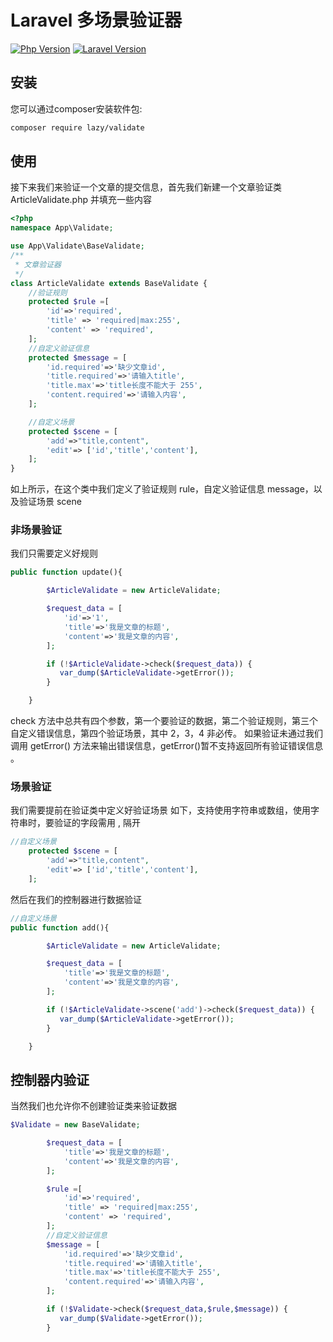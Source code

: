 # Laravel 多场景验证器

[![Php Version](https://img.shields.io/badge/php-%3E=7.3-brightgreen.svg?maxAge=2592000)](https://packagist.org/packages/inhere/php-validate)
[![Laravel Version](https://img.shields.io/badge/laravel-%3E=6.0-brightgreen.svg?maxAge=2592000)](https://packagist.org/packages/inhere/php-validate)
## 安装

您可以通过composer安装软件包:

```bash
composer require lazy/validate
```
## 使用
接下来我们来验证一个文章的提交信息，首先我们新建一个文章验证类 ArticleValidate.php 并填充一些内容
```php
<?php
namespace App\Validate;

use App\Validate\BaseValidate;
/**
 * 文章验证器
 */
class ArticleValidate extends BaseValidate {
    //验证规则
    protected $rule =[
        'id'=>'required',
        'title' => 'required|max:255',
        'content' => 'required',
    ];
    //自定义验证信息
    protected $message = [
        'id.required'=>'缺少文章id',
        'title.required'=>'请输入title',
        'title.max'=>'title长度不能大于 255',
        'content.required'=>'请输入内容',
    ];

    //自定义场景
    protected $scene = [
        'add'=>"title,content",
        'edit'=> ['id','title','content'],
    ];
}
```
如上所示，在这个类中我们定义了验证规则 rule，自定义验证信息 message，以及验证场景 scene
### 非场景验证
我们只需要定义好规则
```php
public function update(){

        $ArticleValidate = new ArticleValidate;

        $request_data = [
            'id'=>'1',
            'title'=>'我是文章的标题',
            'content'=>'我是文章的内容',
        ];

        if (!$ArticleValidate->check($request_data)) {
           var_dump($ArticleValidate->getError());
        }

    }
```
check 方法中总共有四个参数，第一个要验证的数据，第二个验证规则，第三个自定义错误信息，第四个验证场景，其中 2，3，4 非必传。
如果验证未通过我们调用 getError() 方法来输出错误信息，getError()暂不支持返回所有验证错误信息 。

### 场景验证
我们需要提前在验证类中定义好验证场景
如下，支持使用字符串或数组，使用字符串时，要验证的字段需用 , 隔开
```php
//自定义场景
    protected $scene = [
        'add'=>"title,content",
        'edit'=> ['id','title','content'],
    ];
```

然后在我们的控制器进行数据验证

```php
//自定义场景
public function add(){

        $ArticleValidate = new ArticleValidate;

        $request_data = [
            'title'=>'我是文章的标题',
            'content'=>'我是文章的内容',
        ];

        if (!$ArticleValidate->scene('add')->check($request_data)) {
           var_dump($ArticleValidate->getError());
        }

    }
```

## 控制器内验证
   当然我们也允许你不创建验证类来验证数据
   ```php
$Validate = new BaseValidate;
   
           $request_data = [
               'title'=>'我是文章的标题',
               'content'=>'我是文章的内容',
           ];
   
           $rule =[
               'id'=>'required',
               'title' => 'required|max:255',
               'content' => 'required',
           ];
           //自定义验证信息
           $message = [
               'id.required'=>'缺少文章id',
               'title.required'=>'请输入title',
               'title.max'=>'title长度不能大于 255',
               'content.required'=>'请输入内容',
           ];
   
           if (!$Validate->check($request_data,$rule,$message)) {
              var_dump($Validate->getError());
           }
   ```
